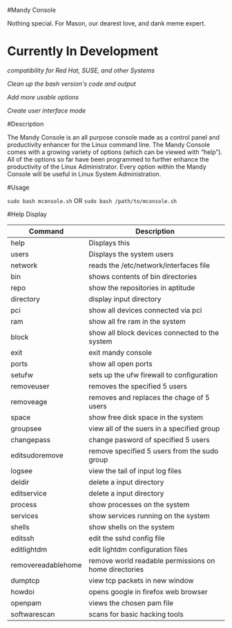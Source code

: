 #Mandy Console

Nothing special.
For Mason, our dearest love, and dank meme expert.


# Currently In Development
*compatibility for Red Hat, SUSE, and other Systems*

*Clean up the bash version's code and output*

*Add more usable options*

*Create user interface mode*


#Description

The Mandy Console is an all purpose console made as a control panel and productivity enhancer for the Linux command line. The Mandy Console comes with a growing variety of options (which can be viewed with “help”). All of the options so far have been programmed to further enhance the productivity of the Linux Administrator. Every option within the Mandy Console will be useful in Linux System Administration.


#Usage

`sudo bash mconsole.sh` OR `sudo bash /path/to/mconsole.sh`

#Help Display

Command            | Description
------------       | ------------
help    	   | Displays this
users		   | Displays the system users
network		   | reads the /etc/network/interfaces file
bin		   | shows contents of bin directories
repo		   | show the repositories in aptitude
directory	   | display input directory
pci		   | show all devices connected via pci
ram		   | show all fre ram in the system
block		   | show all block devices connected to the system
exit		   | exit mandy console
ports 		   | show all open ports
setufw		   | sets up the ufw firewall to configuration
removeuser	   | removes the specified 5 users
removeage	   | removes and replaces the chage of 5 users
space		   | show free disk space in the system
groupsee 	   | view all of the suers in a specified group
changepass	   | change pasword of specified 5 users
editsudoremove	   | remove specified 5 users from the sudo group
logsee		   | view the tail of input log files
deldir		   | delete a input directory
editservice	   | delete a input directory
process		   | show processes on the system
services	   | show services running on the system 
shells		   | show shells on the system
editssh		   | edit the sshd config file
editlightdm	   | edit lightdm configuration files
removereadablehome | remove world readable permissions on home directories
dumptcp		   | view tcp packets in new window
howdoi		   | opens google in firefox web browser
openpam		   | views the chosen pam file
softwarescan	   | scans for basic hacking tools


